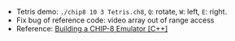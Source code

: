 
- Tetris demo: `./chip8 10 3 Tetris.ch8`, `Q`: rotate, `W`: left, `E`: right.
- Fix bug of reference code: video array out of range access
- Reference: [Building a CHIP-8 Emulator [C++]](https://austinmorlan.com/posts/chip8_emulator/)